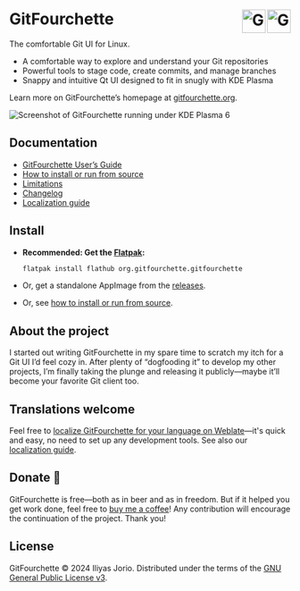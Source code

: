 # GitFourchette <a href="https://flathub.org/apps/org.gitfourchette.gitfourchette"><img height=42 alt="Get it on Flathub" src="https://flathub.org/api/badge?svg&locale=en" align=right><img src="gitfourchette/assets/icons/gitfourchette.png" alt="GitFourchette" height=42 align=right></a>

The comfortable Git UI for Linux.

- A comfortable way to explore and understand your Git repositories
- Powerful tools to stage code, create commits, and manage branches
- Snappy and intuitive Qt UI designed to fit in snugly with KDE Plasma

Learn more on GitFourchette’s homepage at [gitfourchette.org](https://gitfourchette.org).

![Screenshot of GitFourchette running under KDE Plasma 6](https://gitfourchette.org/_static/appstream/packshot-shadow-light.png)

## Documentation

- [GitFourchette User’s Guide](https://gitfourchette.org/guide)
- [How to install or run from source](https://gitfourchette.org/install.html)
- [Limitations](https://gitfourchette.org/limitations.html)
- [Changelog](CHANGELOG.md)
- [Localization guide](gitfourchette/assets/lang/README.md)

## Install

- **Recommended: Get the [Flatpak](https://flathub.org/apps/org.gitfourchette.gitfourchette):**
   ```sh
   flatpak install flathub org.gitfourchette.gitfourchette
   ```

- Or, get a standalone AppImage from the [releases](https://github.com/jorio/gitfourchette/releases).

- Or, see [how to install or run from source](https://gitfourchette.org/install.html).

## About the project

I started out writing GitFourchette in my spare time to scratch my itch for a Git UI I’d feel cozy in. After plenty of “dogfooding it” to develop my other projects, I’m finally taking the plunge and releasing it publicly—maybe it’ll become your favorite Git client too.

## Translations welcome

Feel free to [localize GitFourchette for your language on Weblate](https://hosted.weblate.org/projects/gitfourchette/gitfourchette)—it's quick and easy, no need to set up any development tools. See also our [localization guide](gitfourchette/assets/lang/README.md).

## Donate 🩷

GitFourchette is free—both as in beer and as in freedom. But if it helped you get work done, feel free to [buy me a coffee](https://ko-fi.com/jorio)! Any contribution will encourage the continuation of the project. Thank you!

## License

GitFourchette © 2024 Iliyas Jorio. Distributed under the terms of the [GNU General Public License v3](LICENSE).
